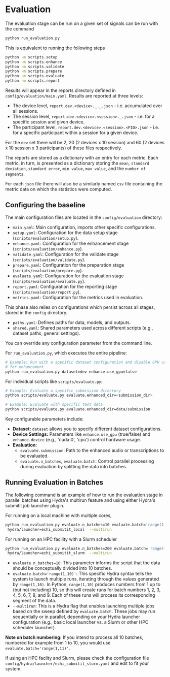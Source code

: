 # Evaluation

The evaluation stage can be run on a given set of signals can be run with the
command

```bash
python run_evaluation.py
```

This is equivalent to running the following steps

```bash
python -m scripts.setup
python -m scripts.enhance
python -m scripts.validate
python -m scripts.prepare
python -m scripts.evaluate
python -m scripts.report
```

Results will appear in the reports directory defined in
`config/evaluation/main.yaml`. Results are reported at three levels:

- The device level, `report.dev.<device>._._.json` - i.e. accumulated over all
 sessions.
- The session level, `report.dev.<device>.<session>._.json` - i.e. for a specific
 session and given device.
- The participant level, `report.dev.<device>.<session>.<PID>.json` - i.e. for a
 specific participant within a session for a given device.

For the `dev` set there will be 2, 20 (2 devices x 10 session) and 60 (2 devices
 x 10 session x 3 participants) of these files respectively.

The reports are stored as a dictionary with an entry for each metric. Each metric,
in turn, is presented as a dictionary storing the `mean`, `standard deviation`,
`standard error`, `min value`, `max value`, and the `number of segments`.

For each `json` file there will also be a similarly named `csv` file containing
the metric data on which the statistics were computed.

## Configuring the baseline

The main configuration files are located in the `config/evaluation` directory:

- `main.yaml`: Main configuration, imports other specific configurations.
- `setup.yaml`: Configuration for the data setup stage
(`scripts/evaluation/setup.py`).
- `enhance.yaml`: Configuration for the enhancement stage
(`scripts/evaluation/enhance.py`).
- `validate.yaml`: Configuration for the validate stage
(`scripts/evaluation/validate.py`).
- `prepare.yaml`: Configuration for the preparation stage
(`scripts/evaluation/prepare.py`).
- `evaluate.yaml`: Configuration for the evaluation stage
(`scripts/evaluation/evaluate.py`).
- `report.yaml`: Configuration for the reporting stage
(`scripts/evaluation/report.py`).
- `metrics.yaml`: Configuration for the metrics used in evaluation.

This phase also relies on configurations which persist across all stages,
stored in the `config` directory.

- `paths.yaml`: Defines paths for data, models, and outputs.
- `shared.yaml`: Shared parameters used across different scripts (e.g., dataset paths,
general settings).

You can override any configuration parameter from the command line.

For `run_evaluation.py`, which executes the entire pipeline:

```bash
# Example: Run with a specific dataset configuration and disable GPU usage
# for enhancement
python run_evaluation.py dataset=dev enhance.use_gpu=false
```

For individual scripts like `scripts/evaluate.py`:

```bash
# Example: Evaluate a specific submission directory
python scripts/evaluate.py evaluate.enhanced_dir=<submission_dir>

# Example: Evaluate with specific test data
python scripts/evaluate.py evaluate.enhanced_dir=data/submission
```

Key configurable parameters include:

- **Dataset:** `dataset` allows you to specify different dataset configurations.
- **Device Settings:** Parameters like `enhance.use_gpu` (true/false) and
 `enhance.device` (e.g., 'cuda:0', 'cpu') control hardware usage.
- **Evaluation:**
  - `evaluate.submission`: Path to the enhanced audio or transcriptions to be evaluated.
  - `evaluate.n_batches`, `evaluate.batch`: Control parallel processing during
 evaluation by splitting the data into batches.

## Running Evaluation in Batches

The following command is an example of how to run the evaluation stage in parallel
batches using Hydra's multirun feature and using either Hydra's submitit job launcher
plugin.

For running on a local machine with multiple cores,

```bash
python run_evaluation.py evaluate.n_batches=10 evaluate.batch='range(1,11)' \
 hydra/launcher=echi_submitit_local  --multirun
```

For running on an HPC facility with a Slurm scheduler

```bash
python run_evaluation.py evaluate.n_batches=200 evaluate.batch='range(1,201)' \
 hydra/launcher=echi_submitit_slurm  --multirun
```

- `evaluate.n_batches=10`: This parameter informs the script that the data should
 be conceptually divided into 10 batches.
- `evaluate.batch='range(1,10)'`: This specific Hydra syntax tells the system to
 launch multiple runs, iterating through the values generated by `range(1,10)`.
 In Python, `range(1,10)` produces numbers from 1 up to (but not including) 10,
 so this will create runs for batch numbers 1, 2, 3, 4, 5, 6, 7, 8, and 9. Each of
 these runs will process its corresponding segment of the data.
- `--multirun`: This is a Hydra flag that enables launching multiple jobs based on
 the sweep defined by `evaluate.batch`. These jobs may run sequentially or in
 parallel, depending on your Hydra launcher configuration (e.g., basic local
 launcher vs. a Slurm or other HPC scheduler launcher).

**Note on batch numbering:** If you intend to process all 10 batches, numbered for
 example from 1 to 10, you would use `evaluate.batch='range(1,11)'`.

If using an HPC facilty and Slurm, please check the configuration file
 `config/hydra/launcher/echi_submitit_slurm.yaml` and edit to fit your system.
